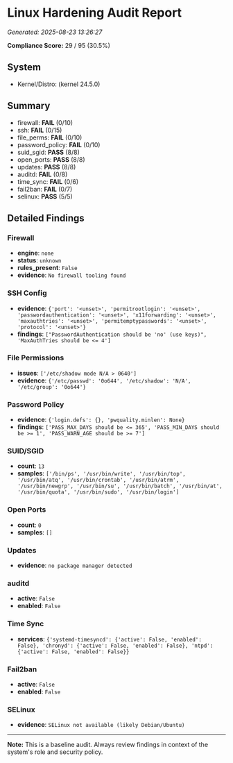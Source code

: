 # Linux Hardening Audit Report
_Generated: 2025-08-23 13:26:27_

**Compliance Score:** 29 / 95  (30.5%)

## System
- Kernel/Distro:  (kernel 24.5.0)

## Summary
- firewall: **FAIL** (0/10)
- ssh: **FAIL** (0/15)
- file_perms: **FAIL** (0/10)
- password_policy: **FAIL** (0/10)
- suid_sgid: **PASS** (8/8)
- open_ports: **PASS** (8/8)
- updates: **PASS** (8/8)
- auditd: **FAIL** (0/8)
- time_sync: **FAIL** (0/6)
- fail2ban: **FAIL** (0/7)
- selinux: **PASS** (5/5)

## Detailed Findings
### Firewall
- **engine**: `none`
- **status**: `unknown`
- **rules_present**: `False`
- **evidence**: `No firewall tooling found`

### SSH Config
- **evidence**: `{'port': '<unset>', 'permitrootlogin': '<unset>', 'passwordauthentication': '<unset>', 'x11forwarding': '<unset>', 'maxauthtries': '<unset>', 'permitemptypasswords': '<unset>', 'protocol': '<unset>'}`
- **findings**: `["PasswordAuthentication should be 'no' (use keys)", 'MaxAuthTries should be <= 4']`

### File Permissions
- **issues**: `['/etc/shadow mode N/A > 0640']`
- **evidence**: `{'/etc/passwd': '0o644', '/etc/shadow': 'N/A', '/etc/group': '0o644'}`

### Password Policy
- **evidence**: `{'login.defs': {}, 'pwquality.minlen': None}`
- **findings**: `['PASS_MAX_DAYS should be <= 365', 'PASS_MIN_DAYS should be >= 1', 'PASS_WARN_AGE should be >= 7']`

### SUID/SGID
- **count**: `13`
- **samples**: `['/bin/ps', '/usr/bin/write', '/usr/bin/top', '/usr/bin/atq', '/usr/bin/crontab', '/usr/bin/atrm', '/usr/bin/newgrp', '/usr/bin/su', '/usr/bin/batch', '/usr/bin/at', '/usr/bin/quota', '/usr/bin/sudo', '/usr/bin/login']`

### Open Ports
- **count**: `0`
- **samples**: `[]`

### Updates
- **evidence**: `no package manager detected`

### auditd
- **active**: `False`
- **enabled**: `False`

### Time Sync
- **services**: `{'systemd-timesyncd': {'active': False, 'enabled': False}, 'chronyd': {'active': False, 'enabled': False}, 'ntpd': {'active': False, 'enabled': False}}`

### Fail2ban
- **active**: `False`
- **enabled**: `False`

### SELinux
- **evidence**: `SELinux not available (likely Debian/Ubuntu)`

---
**Note:** This is a baseline audit. Always review findings in context of the system's role and security policy.